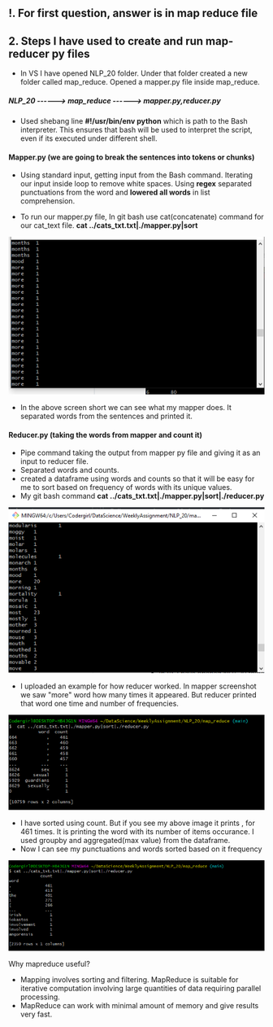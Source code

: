 ## !. For first question, answer is in map reduce file
## 2. Steps I have used to create and run map-reducer py files 
* In VS I have opened NLP_20 folder. Under that folder created a new folder called map_reduce. Opened a mapper.py file inside map_reduce.

##### NLP_20 ------> map_reduce ------> mapper.py,reducer.py

* Used shebang line **#!/usr/bin/env python** which is path to the Bash interpreter. This ensures that bash will be used to interpret the script, even if its executed under different shell.

#### Mapper.py (we are going to break the sentences into tokens or chunks)
* Using standard input, getting input from the Bash command. Iterating our input inside loop to remove white spaces. Using **regex** separated punctuations from the word and **lowered all words** in list comprehension.

* To run our mapper.py file, In git bash use cat(concatenate) command for our cat_text file.
   **cat ../cats_txt.txt|./mapper.py|sort**

![mapper_example.png](mapper_example.png)

* In the above screen short we can see what my mapper does. It separated words from the sentences and printed it.

#### Reducer.py (taking the words from mapper and count it)
* Pipe command taking the output from mapper py file and giving it as an input to reducer file.
* Separated words and counts.
* created a dataframe using words and counts so that it will be easy for me to sort based on frequency of words with its unique values.
* My git bash command
  **cat ../cats_txt.txt|./mapper.py|sort|./reducer.py**
  
 ![reducer_example.png](reducer_example.png)
 
 * I uploaded an example for how reducer worked. In mapper screenshot we saw "more" word how many times it appeared. But reducer printed that word one time and number of frequencies. 
 
 ![before_sorting.png](before_sorting.png)
 
 * I have sorted using count. But if you see my above image it prints , for 461 times. It is printing the word with its number of items occurance. I used groupby and aggregated(max value) from the dataframe. 
 * Now I can see my punctuations and words sorted based on it frequency


 ![after_groupby_max.png](after_groupby_max.png)

Why mapreduce useful?
* Mapping involves sorting and filtering. MapReduce is suitable for iterative computation involving large quantities of data requiring parallel processing.
* MapReduce can work with minimal amount of memory and give results very fast.
